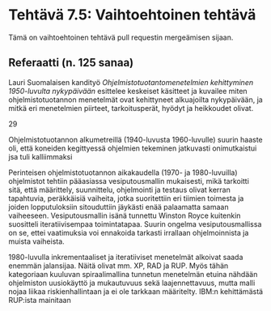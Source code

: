 # Tehtävä 7.5: Vaihtoehtoinen tehtävä

Tämä on vaihtoehtoinen tehtävä pull requestin mergeämisen sijaan.

## Referaatti (n. 125 sanaa)

Lauri Suomalaisen kandityö *Ohjelmistotuotantomenetelmien kehittyminen 1950-luvulta nykypäivään* esittelee keskeiset käsitteet ja kuvailee miten ohjelmistotuotannon menetelmät ovat kehittyneet alkuajoilta nykypäivään, ja mitkä eri menetelmien piirteet, tarkoitusperät, hyödyt ja heikkoudet olivat.

29

Ohjelmistotuotannon alkumetreillä (1940-luvusta 1960-luvulle)
suurin haaste oli, että koneiden kegittyessä ohjelmien tekeminen jatkuvasti onimutkaistui jsa tuli kalliimmaksi

Perinteisen ohjelmistotuotannon aikakaudella (1970- ja 1980-luvuilla) ohjelmistot tehtiin pääasiassa vesiputousmallin mukaisesti, mikä tarkoitti sitä, että määrittely, suunnittelu, ohjelmointi ja testaus olivat kerran tapahtuvia, peräkkäisiä vaiheita, jotka suoritettiin eri tiimien toimesta ja joiden lopputuloksiin sitouduttiin jäykästi enää palaamatta samaan vaiheeseen. Vesiputousmallin isänä tunnettu Winston Royce kuitenkin suositteli iteratiivisempaa toimintatapaa. Suurin ongelma vesiputousmallissa on se, ettei vaatimuksia voi ennakoida tarkasti irrallaan ohjelmoinnista ja muista vaiheista.

1980-luvulla inkrementaaliset ja iteratiiviset menetelmät alkoivat saada enemmän jalansijaa. Näitä olivat mm. XP, RAD ja RUP. Myös tähän kategoriaan kuuluvan spiraalimallina tunnetun menetelmän etuina nähdään ohjelmiston uusiokäyttö ja mukautuvuus sekä laajennettavuus, mutta malli nojaa liikaa riskienhallintaan ja ei ole tarkkaan määritelty. IBM:n kehittämästä RUP:ista mainitaan 
